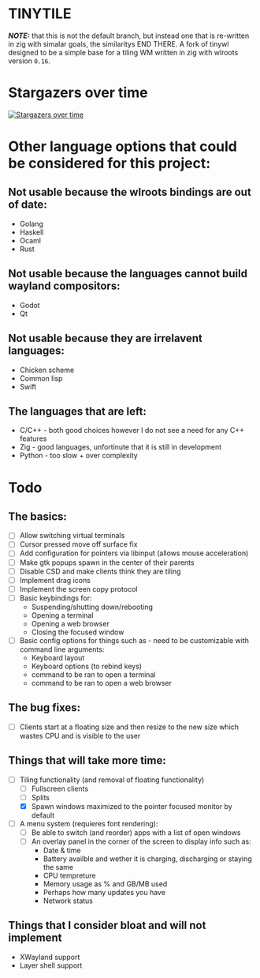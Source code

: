 # TINYTILE
***NOTE:*** that this is not the default branch, but instead one that is re-written in zig with simalar goals, the similaritys END THERE.
A fork of tinywl designed to be a simple base for a tiling WM written in zig with wlroots version `0.16`.

# Stargazers over time
[![Stargazers over time](https://starchart.cc/godalming123/tinytile.svg)](https://starchart.cc/godalming123/tinytile)

# Other language options that could be considered for this project:
## Not usable because the wlroots bindings are out of date:
 - Golang
 - Haskell
 - Ocaml
 - Rust
## Not usable because the languages cannot build wayland compositors:
 - Godot
 - Qt
## Not usable because they are irrelavent languages:
 - Chicken scheme
 - Common lisp
 - Swift
## The languages that are left:
 - C/C++ - both good choices however I do not see a need for any C++ features
 - Zig - good languages, unfortinute that it is still in development
 - Python - too slow + over complexity

# Todo
## The basics:
 - [ ] Allow switching virtual terminals
 - [ ] Cursor pressed move off surface fix
 - [ ] Add configuration for pointers via libinput (allows mouse acceleration)
 - [ ] Make gtk popups spawn in the center of their parents
 - [ ] Disable CSD and make clients think they are tiling
 - [ ] Implement drag icons
 - [ ] Implement the screen copy protocol
 - [ ] Basic keybindings for:
    - Suspending/shutting down/rebooting
    - Opening a terminal
    - Opening a web browser
    - Closing the focused window
 - [ ] Basic config options for things such as - need to be customizable with command line arguments:
    - Keyboard layout
    - Keyboard options (to rebind keys)
    - command to be ran to open a terminal
    - command to be ran to open a web browser
## The bug fixes:
 - [ ] Clients start at a floating size and then resize to the new size which wastes CPU and is visible to the user
## Things that will take more time:
 - [ ] Tiling functionality (and removal of floating functionality)
    - [ ] Fullscreen clients
    - [ ] Splits
    - [X] Spawn windows maximized to the pointer focused monitor by default
 - [ ] A menu system (requieres font rendering):
    - [ ] Be able to switch (and reorder) apps with a list of open windows
    - [ ] An overlay panel in the corner of the screen to display info such as:
       - Date & time
       - Battery availble and wether it is charging, discharging or staying the same
       - CPU tempreture
       - Memory usage as % and GB/MB used
       - Perhaps how many updates you have
       - Network status
## Things that I consider bloat and will not implement
 - XWayland support
 - Layer shell support
